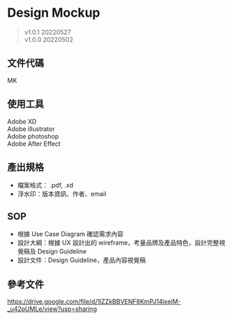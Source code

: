 # Design Mockup
> v1.0.1 20220527  
> v1.0.0 20220502

## 文件代碼
MK

## 使用工具
Adobe XD  
Adobe illustrator  
Adobe photoshop  
Adobe After Effect  

## 產出規格

- 檔案格式： .pdf, .xd
- 浮水印：版本資訊、作者、email

## SOP

- 根據 Use Case Diagram 確認需求內容
- 設計大綱：根據 UX 設計出的 wireframe，考量品牌及產品特色，設計完整視覺稿及 Design Guideline
- 設計文件：Design Guideline，產品內容視覺稿

## 參考文件
https://drive.google.com/file/d/1lZZkBBVENF8KmPJ14ixejM-_u42pUMLe/view?usp=sharing
